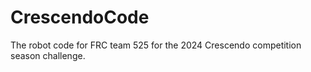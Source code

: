 # CrescendoCode
The robot code for FRC team 525 for the 2024 Crescendo competition season challenge.
